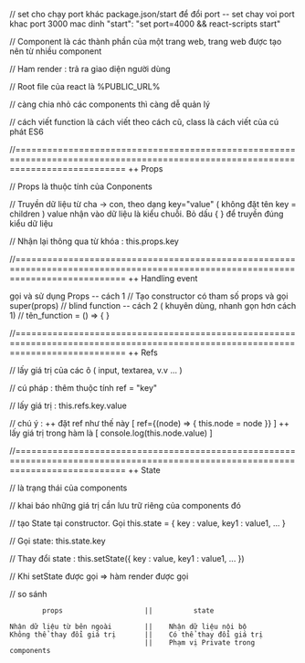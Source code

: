 // set cho chạy port khác package.json/start để đổi port
-- set chay voi port khac port 3000 mac dinh
"start": "set port=4000 && react-scripts start"

// Component là các thành phần của một trang web, trang web được tạo nên từ nhiều component

// Ham render : trả ra giao diện người dùng

// Root file của react là %PUBLIC_URL%

// càng chia nhỏ các components thì càng dễ quản lý

// cách viết function là cách viết theo cách cũ, class là cách viết của cú phát ES6

//=================================================================================================================================
++ Props

// Props là thuộc tính của Conponents

// Truyền dữ liệu từ cha -> con, theo dạng key="value" ( không đặt tên key = children ) value nhận vào dữ liệu là kiểu chuỗi. Bỏ dấu { } để truyền đúng kiểu dữ liệu

// Nhận lại thông qua từ khóa : this.props.key

//=================================================================================================================================
++ Handling event

gọi và sử dụng Props
    -- cách 1
        // Tạo constructor có tham số props và gọi super(props)
        // blind function
    -- cách 2 ( khuyên dùng, nhanh gọn hơn cách 1)
        // tên_function = () => { }

//=================================================================================================================================
++ Refs

// lấy giá trị của các ô ( input, textarea, v.v ... )

// cú pháp : thêm thuộc tính ref = "key"

// lấy giá trị : this.refs.key.value

// chú ý :
    ++ đặt ref như thế này [ ref={(node) => { this.node = node }} ]
    ++ lấy giá trị trong hàm là [ console.log(this.node.value) ]

//=================================================================================================================================
++ State

// là trạng thái của components

// khai báo những giá trị cần lưu trữ riêng của components đó

// tạo State tại constructor. Gọi this.state = { key : value, key1 : value1, ... }

// Gọi state: this.state.key

// Thay đổi state : this.setState({ key : value, key1 : value1, ... })

// Khi setState được gọi => hàm render được gọi

// so sánh

            props                    ||          state
<!-- ============================================================ -->
    Nhận dữ liệu từ bên ngoài        ||    Nhận dữ liệu nội bộ
    Không thể thay đổi giá trị       ||    Có thể thay đổi giá trị
                                     ||    Phạm vị Private trong components